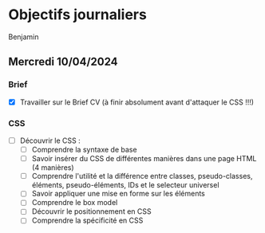 # Objectifs journaliers

Benjamin

## Mercredi 10/04/2024

### Brief

- [X] Travailler sur le Brief CV (à finir absolument avant d'attaquer le CSS !!!)

### CSS

- [ ] Découvrir le CSS :
  - [ ] Comprendre la syntaxe de base
  - [ ] Savoir insérer du CSS de différentes manières dans une page HTML (4 manières)
  - [ ] Comprendre l'utilité et la différence entre classes, pseudo-classes, éléments, pseudo-éléments, IDs et le selecteur universel
  - [ ] Savoir appliquer une mise en forme sur les éléments
  - [ ] Comprendre le box model
  - [ ] Découvrir le positionnement en CSS
  - [ ] Comprendre la spécificité en CSS